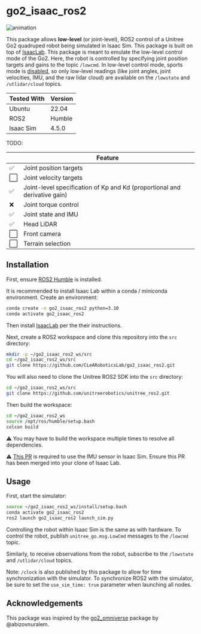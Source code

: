 # go2_isaac_ros2

![animation](media/animation.gif)

This package allows **low-level** (or joint-level), ROS2 control of a Unitree Go2 quadruped robot being simulated in Isaac Sim. This package is built on top of [IsaacLab](https://github.com/isaac-sim/IsaacLab). This package is meant to emulate the low-level control mode of the Go2. Here, the robot is controlled by specifying joint position targets and gains to the topic `/lowcmd`. In low-level control mode, sports mode is [disabled](https://support.unitree.com/home/en/developer/Quick_start), so only low-level readings (like joint angles, joint velocities, IMU, and the raw lidar cloud) are available on the `/lowstate` and `/utlidar/cloud` topics.

| Tested With        | Version   |
|--------------------|----------|
| Ubuntu            | 22.04    |
| ROS2              | Humble   |
| Isaac Sim         | 4.5.0    |

TODO:

|  | Feature                      |
|--------|--------------------------------------|
| ✅ | Joint position targets             |
| ⬜ | Joint velocity targets                |
| ✅ | Joint-level specification of Kp and Kd (proportional and derivative gain) |
| ❌ | Joint torque control   |
| ✅ | Joint state and IMU      |
| ✅ | Head LiDAR  |
| ⬜ | Front camera      |
| ⬜ | Terrain selection |

## Installation

First, ensure [ROS2 Humble](https://docs.ros.org/en/humble/Installation/Ubuntu-Install-Debs.html) is installed.

It is recommended to install Isaac Lab within a conda / miniconda environment. Create an environment:

```bash
conda create -n go2_isaac_ros2 python=3.10
conda activate go2_isaac_ros2
```

Then install [IsaacLab](https://github.com/isaac-sim/IsaacLab) per the their instructions.

Next, create a ROS2 workspace and clone this repository into the `src` directory:

```bash
mkdir -p ~/go2_isaac_ros2_ws/src
cd ~/go2_isaac_ros2_ws/src
git clone https://github.com/CLeARoboticsLab/go2_isaac_ros2.git
```

You will also need to clone the Unitree ROS2 SDK into the `src` directory:

```bash
cd ~/go2_isaac_ros2_ws/src
git clone https://github.com/unitreerobotics/unitree_ros2.git
```

Then build the workspace:

```bash
cd ~/go2_isaac_ros2_ws
source /opt/ros/humble/setup.bash
colcon build
```

⚠️ You may have to build the workspace multiple times to resolve all dependencies.

⚠️ [This PR](https://github.com/isaac-sim/IsaacLab/pull/1809) is required to use the IMU sensor in Isaac Sim. Ensure this PR has been merged into your clone of Isaac Lab.

## Usage

First, start the simulator:

```bash
source ~/go2_isaac_ros2_ws/install/setup.bash
conda activate go2_isaac_ros2
ros2 launch go2_isaac_ros2 launch_sim.py
```

Controlling the robot within Isaac Sim is the same as with hardware. To control the robot, publish `unitree_go.msg.LowCmd` messages to the `/lowcmd` topic.

Similarly, to receive observations from the robot, subscribe to the `/lowstate` and `/utlidar/cloud` topics.

Note: `/clock` is also published by this package to allow for time synchronization with the simulator. To synchronize ROS2 with the simulator, be sure to set the `use_sim_time: true` parameter when launching all nodes.

## Acknowledgements

This package was inspired by the [go2_omniverse](https://github.com/abizovnuralem/go2_omniverse) package by @abizovnuralem.